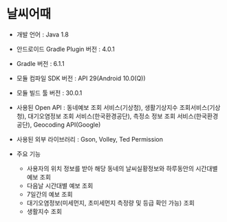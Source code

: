 날씨어때
=================
* 개발 언어 : Java 1.8
* 안드로이드 Gradle Plugin 버전 : 4.0.1
* Gradle 버전 : 6.1.1
* 모듈 컴파일 SDK 버전 : API 29(Android  10.0(Q))
* 모듈 빌드 툴 버전 : 30.0.1

* 사용된 Open API : 동네예보 조회 서비스(기상청), 생활기상지수 조회서비스(기상청), 대기오염정보 조회 서비스(한국환경공단), 측정소 정보 조회 서비스(한국환경공단), Geocoding API(Google)
* 사용된 외부 라이브러리 : Gson, Volley, Ted Permission
* 주요 기능
  + 사용자의 위치 정보를 받아 해당 동네의 날씨실황정보와 하루동안의 시간대별 예보 조회
  + 다음날 시간대별 예보 조회
  + 7일간의 예보 조회
  + 대기오염정보(미세먼지, 초미세먼지 측정량 및 등급 확인 가능) 조회
  + 생활지수 조회
